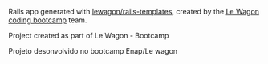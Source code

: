 Rails app generated with [lewagon/rails-templates](https://github.com/lewagon/rails-templates), created by the [Le Wagon coding bootcamp](https://www.lewagon.com) team.

Project created as part of Le Wagon - Bootcamp

Projeto desonvolvido no bootcamp Enap/Le wagon
